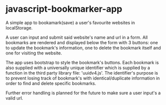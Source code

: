 # javascript-bookmarker-app

A simple app to bookamark(save) a user's favourite websites in localStorage.

A user can input and submit said website's name and url in a form.
All bookmarks are rendered and displayed below the form with 3 buttons:
one to update the bookmark's information,
one to delete the bookmark itself
and one for visiting the website.

The app uses bootstrap to style the bookmark's buttons.
Each bookmark is also supplied with a universally unique identifier which is supplied by a function in the third party library file: 'uuidv4.js'.
The identifier's purpose is to prevent losing track of bookmark's with identical/duplicate information in order to find and delete specific bookmarks.

Further error handling is planned for the future to make sure a user input's a valid url.
